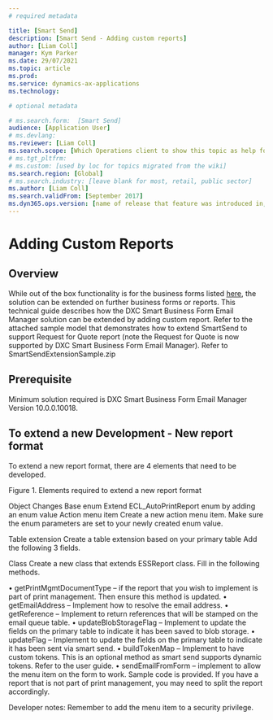 ```yaml
---
# required metadata

title: [Smart Send]
description: [Smart Send - Adding custom reports]
author: [Liam Coll]
manager: Kym Parker
ms.date: 29/07/2021
ms.topic: article
ms.prod: 
ms.service: dynamics-ax-applications
ms.technology: 

# optional metadata

# ms.search.form:  [Smart Send]
audience: [Application User]
# ms.devlang: 
ms.reviewer: [Liam Coll]
ms.search.scope: [Which Operations client to show this topic as help for, to be set by content strategist, see list here: https://microsoft.sharepoint.com/teams/DynDoc/_layouts/15/WopiFrame.aspx?sourcedoc={23419e1c-eb64-42e9-aa9b-79875b428718}&action=edit&wd=target%28Core%20Dynamics%20AX%20CP%20requirements%2Eone%7C4CC185C0%2DEFAA%2D42CD%2D94B9%2D8F2A45E7F61A%2FVersions%20list%20for%20docs%20topics%7CC14BE630%2D5151%2D49D6%2D8305%2D554B5084593C%2F%29]
# ms.tgt_pltfrm: 
# ms.custom: [used by loc for topics migrated from the wiki]
ms.search.region: [Global]
# ms.search.industry: [leave blank for most, retail, public sector]
ms.author: [Liam Coll]
ms.search.validFrom: [September 2017]
ms.dyn365.ops.version: [name of release that feature was introduced in, see list here: https://microsoft.sharepoint.com/teams/DynDoc/_layouts/15/WopiFrame.aspx?sourcedoc={23419e1c-eb64-42e9-aa9b-79875b428718}&action=edit&wd=target%28Core%20Dynamics%20AX%20CP%20requirements%2Eone%7C4CC185C0%2DEFAA%2D42CD%2D94B9%2D8F2A45E7F61A%2FVersions%20list%20for%20docs%20topics%7CC14BE630%2D5151%2D49D6%2D8305%2D554B5084593C%2F%29]
---
```


# Adding Custom Reports
## Overview
While out of the box functionality is for the business forms listed [here](Overview), the solution can be extended on further business forms or reports. This technical guide describes how the DXC Smart Business Form Email Manager solution can be extended by adding custom report.
Refer to the attached sample model that demonstrates how to extend SmartSend to support Request for Quote report (note the Request for Quote is now supported by DXC Smart Business Form Email Manager).
Refer to SmartSendExtensionSample.zip

## Prerequisite
Minimum solution required is DXC Smart Business Form Email Manager Version 10.0.0.10018.

## To extend a new Development - New report format
To extend a new report format, there are 4 elements that need to be developed. 
 
Figure 1. Elements required to extend a new report format

Object	Changes
Base enum	Extend ECL_AutoPrintReport enum by adding an enum value
Action menu item	Create a new action menu item.
Make sure the enum parameters are set to your newly created enum value.
 
Table extension	Create a table extension based on your primary table Add the following 3 fields.
 

Class	Create a new class that extends ESSReport class. Fill in the following methods.
 

•	getPrintMgmtDocumentType – if the report that you wish to implement is part of print management. Then ensure this method is updated.
•	getEmailAddress – Implement how to resolve the email address. 
•	getReference – Implement to return references that will be stamped on the email queue table.
•	updateBlobStorageFlag – Implement to update the fields on the primary table to indicate it has been saved to blob storage.
•	updateFlag – Implement to update the fields on the primary table to indicate it has been sent via smart send.
•	buildTokenMap – Implement to have custom tokens. This is an optional method as smart send supports dynamic tokens. Refer to the user guide. 
•	sendEmailFromForm – implement to allow the menu item on the form to work. Sample code is provided. If you have a report that is not part of print management, you may need to split the report accordingly.


Developer notes:
Remember to add the menu item to a security privilege. 
